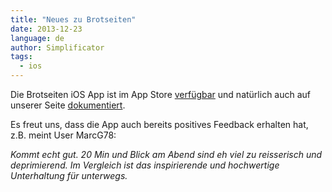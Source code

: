 ```yaml
---
title: "Neues zu Brotseiten"
date: 2013-12-23
language: de
author: Simplificator
tags:
  - ios
---
```


Die Brotseiten iOS App ist im App Store [verfügbar](https://itunes.apple.com/ch/app/id726147749) und natürlich auch auf unserer Seite [dokumentiert](http://www.simplificator.com/de/projects/35-ios-app-fur-kurzgeschichten).

Es freut uns, dass die App auch bereits positives Feedback erhalten hat, z.B. meint User MarcG78:

_Kommt echt gut. 20 Min und Blick am Abend sind eh viel zu reisserisch und deprimierend. Im Vergleich ist das inspirierende und hochwertige Unterhaltung für unterwegs._

